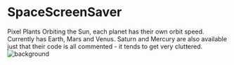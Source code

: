 # SpaceScreenSaver
Pixel Plants Orbiting the Sun, each planet has their own orbit speed.
Currently has Earth, Mars and Venus.
Saturn and Mercury are also available just that their code is all commented - it tends to get very cluttered.
![background](https://github.com/SamChenYu/SpaceScreenSaver/assets/150127006/2a10b7b2-9ce4-4eaa-9431-54f386803cae)
